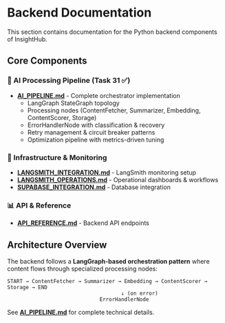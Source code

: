 # Backend Documentation

This section contains documentation for the Python backend components of InsightHub.

## Core Components

### 🎯 AI Processing Pipeline (Task 31 ✅)
- **[AI_PIPELINE.md](./AI_PIPELINE.md)** - Complete orchestrator implementation
  - LangGraph StateGraph topology
  - Processing nodes (ContentFetcher, Summarizer, Embedding, ContentScorer, Storage)
  - ErrorHandlerNode with classification & recovery
  - Retry management & circuit breaker patterns
  - Optimization pipeline with metrics-driven tuning

### 🔧 Infrastructure & Monitoring
- **[LANGSMITH_INTEGRATION.md](./LANGSMITH_INTEGRATION.md)** - LangSmith monitoring setup
- **[LANGSMITH_OPERATIONS.md](./LANGSMITH_OPERATIONS.md)** - Operational dashboards & workflows
- **[SUPABASE_INTEGRATION.md](./SUPABASE_INTEGRATION.md)** - Database integration

### 📊 API & Reference
- **[API_REFERENCE.md](./API_REFERENCE.md)** - Backend API endpoints

## Architecture Overview

The backend follows a **LangGraph-based orchestration pattern** where content flows through specialized processing nodes:

```
START → ContentFetcher → Summarizer → Embedding → ContentScorer → Storage → END
                                     ↓ (on error)
                              ErrorHandlerNode
```

See **[AI_PIPELINE.md](./AI_PIPELINE.md)** for complete technical details. 